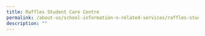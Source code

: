 ```yaml
---
title: Raffles Student Care Centre
permalink: /about-us/school-information-n-related-services/raffles-student-care-centre
description: ""
---
```

